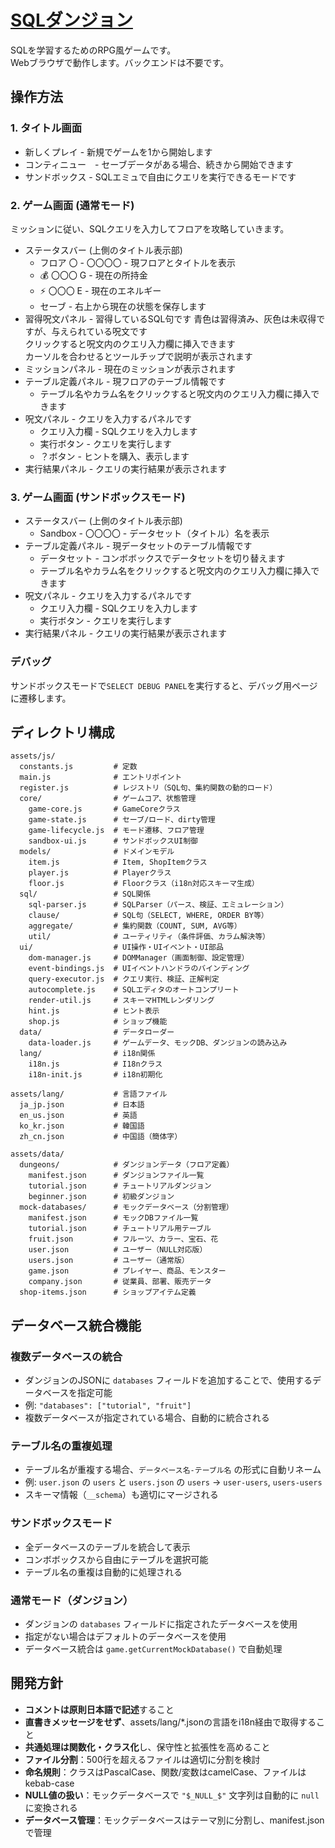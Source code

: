 # [SQLダンジョン](https://kmmz532.github.io/sql-dungeons/)
SQLを学習するためのRPG風ゲームです。<br>
Webブラウザで動作します。バックエンドは不要です。

## 操作方法
### 1. タイトル画面
- 新しくプレイ - 新規でゲームを1から開始します
- コンティニュー　- セーブデータがある場合、続きから開始できます
- サンドボックス - SQLエミュで自由にクエリを実行できるモードです

### 2. ゲーム画面 (通常モード)
ミッションに従い、SQLクエリを入力してフロアを攻略していきます。

- ステータスバー (上側のタイトル表示部)
  - フロア 〇 - 〇〇〇〇 - 現フロアとタイトルを表示
  - 💰 〇〇〇 G - 現在の所持金
  - ⚡ 〇〇〇 E - 現在のエネルギー
  - セーブ - 右上から現在の状態を保存します
- 習得呪文パネル - 習得しているSQL句です
  青色は習得済み、灰色は未収得ですが、与えられている呪文です<br>
  クリックすると呪文内のクエリ入力欄に挿入できます<br>
  カーソルを合わせるとツールチップで説明が表示されます
- ミッションパネル - 現在のミッションが表示されます
- テーブル定義パネル - 現フロアのテーブル情報です
  - テーブル名やカラム名をクリックすると呪文内のクエリ入力欄に挿入できます
- 呪文パネル - クエリを入力するパネルです
  - クエリ入力欄 - SQLクエリを入力します
  - 実行ボタン - クエリを実行します
  - ？ボタン - ヒントを購入、表示します
- 実行結果パネル - クエリの実行結果が表示されます

### 3. ゲーム画面 (サンドボックスモード)
- ステータスバー (上側のタイトル表示部)
  - Sandbox - 〇〇〇〇 - データセット（タイトル）名を表示
- テーブル定義パネル - 現データセットのテーブル情報です
  - データセット - コンボボックスでデータセットを切り替えます
  - テーブル名やカラム名をクリックすると呪文内のクエリ入力欄に挿入できます
- 呪文パネル - クエリを入力するパネルです
  - クエリ入力欄 - SQLクエリを入力します
  - 実行ボタン - クエリを実行します
- 実行結果パネル - クエリの実行結果が表示されます

### デバッグ
サンドボックスモードで`SELECT DEBUG PANEL`を実行すると、デバッグ用ページに遷移します。

## ディレクトリ構成
```
assets/js/
  constants.js         # 定数
  main.js              # エントリポイント
  register.js          # レジストリ（SQL句、集約関数の動的ロード）
  core/                # ゲームコア、状態管理
    game-core.js       # GameCoreクラス
    game-state.js      # セーブ/ロード、dirty管理
    game-lifecycle.js  # モード遷移、フロア管理
    sandbox-ui.js      # サンドボックスUI制御
  models/              # ドメインモデル
    item.js            # Item, ShopItemクラス
    player.js          # Playerクラス
    floor.js           # Floorクラス（i18n対応スキーマ生成）
  sql/                 # SQL関係
    sql-parser.js      # SQLParser（パース、検証、エミュレーション）
    clause/            # SQL句（SELECT, WHERE, ORDER BY等）
    aggregate/         # 集約関数（COUNT, SUM, AVG等）
    util/              # ユーティリティ（条件評価、カラム解決等）
  ui/                  # UI操作・UIイベント・UI部品
    dom-manager.js     # DOMManager（画面制御、設定管理）
    event-bindings.js  # UIイベントハンドラのバインディング
    query-executor.js  # クエリ実行、検証、正解判定
    autocomplete.js    # SQLエディタのオートコンプリート
    render-util.js     # スキーマHTMLレンダリング
    hint.js            # ヒント表示
    shop.js            # ショップ機能
  data/                # データローダー
    data-loader.js     # ゲームデータ、モックDB、ダンジョンの読み込み
  lang/                # i18n関係
    i18n.js            # I18nクラス
    i18n-init.js       # i18n初期化

assets/lang/           # 言語ファイル
  ja_jp.json           # 日本語
  en_us.json           # 英語
  ko_kr.json           # 韓国語
  zh_cn.json           # 中国語（簡体字）

assets/data/
  dungeons/            # ダンジョンデータ（フロア定義）
    manifest.json      # ダンジョンファイル一覧
    tutorial.json      # チュートリアルダンジョン
    beginner.json      # 初級ダンジョン
  mock-databases/      # モックデータベース（分割管理）
    manifest.json      # モックDBファイル一覧
    tutorial.json      # チュートリアル用テーブル
    fruit.json         # フルーツ、カラー、宝石、花
    user.json          # ユーザー（NULL対応版）
    users.json         # ユーザー（通常版）
    game.json          # プレイヤー、商品、モンスター
    company.json       # 従業員、部署、販売データ
  shop-items.json      # ショップアイテム定義
```

## データベース統合機能

### 複数データベースの統合
- ダンジョンのJSONに `databases` フィールドを追加することで、使用するデータベースを指定可能
- 例: `"databases": ["tutorial", "fruit"]`
- 複数データベースが指定されている場合、自動的に統合される

### テーブル名の重複処理
- テーブル名が重複する場合、`データベース名-テーブル名` の形式に自動リネーム
- 例: `user.json` の `users` と `users.json` の `users` → `user-users`, `users-users`
- スキーマ情報（`__schema`）も適切にマージされる

### サンドボックスモード
- 全データベースのテーブルを統合して表示
- コンボボックスから自由にテーブルを選択可能
- テーブル名の重複は自動的に処理される

### 通常モード（ダンジョン）
- ダンジョンの `databases` フィールドに指定されたデータベースを使用
- 指定がない場合はデフォルトのデータベースを使用
- データベース統合は `game.getCurrentMockDatabase()` で自動処理

## 開発方針
- **コメントは原則日本語で記述**すること
- **直書きメッセージをせず**、assets/lang/*.jsonの言語をi18n経由で取得すること
- **共通処理は関数化・クラス化**し、保守性と拡張性を高めること
- **ファイル分割**：500行を超えるファイルは適切に分割を検討
- **命名規則**：クラスはPascalCase、関数/変数はcamelCase、ファイルはkebab-case
- **NULL値の扱い**：モックデータベースで `"$_NULL_$"` 文字列は自動的に `null` に変換される
- **データベース管理**：モックデータベースはテーマ別に分割し、manifest.jsonで管理

